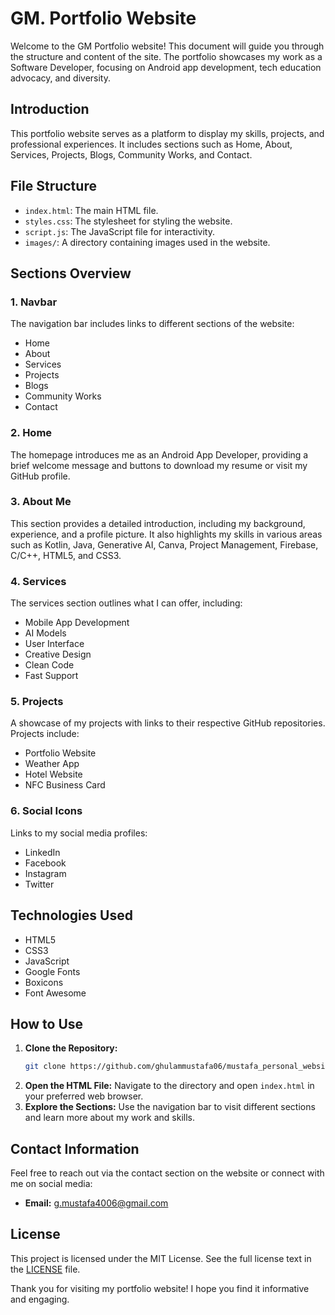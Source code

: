 # GM. Portfolio Website

Welcome to the GM Portfolio website! This document will guide you through the structure and content of the site. The portfolio showcases my work as a Software Developer, focusing on Android app development, tech education advocacy, and diversity.

## Introduction
This portfolio website serves as a platform to display my skills, projects, and professional experiences. It includes sections such as Home, About, Services, Projects, Blogs, Community Works, and Contact.

## File Structure
- `index.html`: The main HTML file.
- `styles.css`: The stylesheet for styling the website.
- `script.js`: The JavaScript file for interactivity.
- `images/`: A directory containing images used in the website.

## Sections Overview

### 1. Navbar
The navigation bar includes links to different sections of the website:
- Home
- About
- Services
- Projects
- Blogs
- Community Works
- Contact

### 2. Home
The homepage introduces me as an Android App Developer, providing a brief welcome message and buttons to download my resume or visit my GitHub profile.

### 3. About Me
This section provides a detailed introduction, including my background, experience, and a profile picture. It also highlights my skills in various areas such as Kotlin, Java, Generative AI, Canva, Project Management, Firebase, C/C++, HTML5, and CSS3.

### 4. Services
The services section outlines what I can offer, including:
- Mobile App Development
- AI Models
- User Interface
- Creative Design
- Clean Code
- Fast Support

### 5. Projects
A showcase of my projects with links to their respective GitHub repositories. Projects include:
- Portfolio Website
- Weather App
- Hotel Website
- NFC Business Card

### 6. Social Icons
Links to my social media profiles:
- LinkedIn
- Facebook
- Instagram
- Twitter

## Technologies Used
- HTML5
- CSS3
- JavaScript
- Google Fonts
- Boxicons
- Font Awesome

## How to Use
1. **Clone the Repository:**
   ```bash
   git clone https://github.com/ghulammustafa06/mustafa_personal_website.git
   ```
2. **Open the HTML File:**
   Navigate to the directory and open `index.html` in your preferred web browser.
3. **Explore the Sections:**
   Use the navigation bar to visit different sections and learn more about my work and skills.

## Contact Information
Feel free to reach out via the contact section on the website or connect with me on social media:
- **Email:** [g.mustafa4006@gmail.com](mailto:ghulammustafa@example.com)

## License
This project is licensed under the MIT License. See the full license text in the [LICENSE](https://github.com/zachlatta/sshtron/blob/master/LICENSE) file.

Thank you for visiting my portfolio website! I hope you find it informative and engaging.
